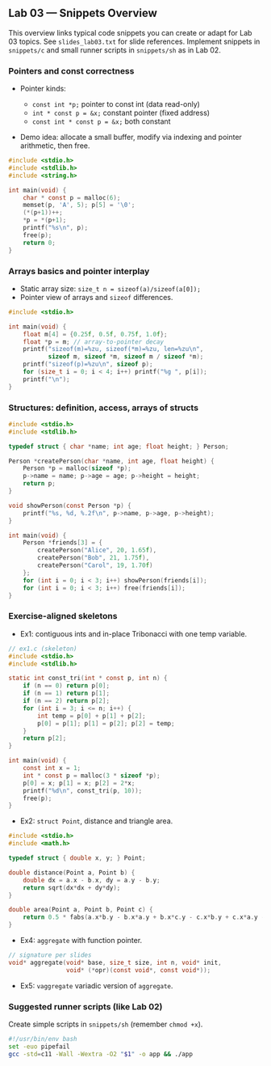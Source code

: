 ## Lab 03 — Snippets Overview

This overview links typical code snippets you can create or adapt for Lab 03 topics. See `slides_lab03.txt` for slide references. Implement snippets in `snippets/c` and small runner scripts in `snippets/sh` as in Lab 02.

### Pointers and const correctness

- Pointer kinds:
  - `const int *p;` pointer to const int (data read-only)
  - `int * const p = &x;` constant pointer (fixed address)
  - `const int * const p = &x;` both constant

- Demo idea: allocate a small buffer, modify via indexing and pointer arithmetic, then free.

```c
#include <stdio.h>
#include <stdlib.h>
#include <string.h>

int main(void) {
    char * const p = malloc(6);
    memset(p, 'A', 5); p[5] = '\0';
    (*(p+1))++;
    *p = *(p+1);
    printf("%s\n", p);
    free(p);
    return 0;
}
```

### Arrays basics and pointer interplay

- Static array size: `size_t n = sizeof(a)/sizeof(a[0]);`
- Pointer view of arrays and `sizeof` differences.

```c
#include <stdio.h>

int main(void) {
    float m[4] = {0.25f, 0.5f, 0.75f, 1.0f};
    float *p = m; // array-to-pointer decay
    printf("sizeof(m)=%zu, sizeof(*m)=%zu, len=%zu\n",
           sizeof m, sizeof *m, sizeof m / sizeof *m);
    printf("sizeof(p)=%zu\n", sizeof p);
    for (size_t i = 0; i < 4; i++) printf("%g ", p[i]);
    printf("\n");
}
```

### Structures: definition, access, arrays of structs

```c
#include <stdio.h>
#include <stdlib.h>

typedef struct { char *name; int age; float height; } Person;

Person *createPerson(char *name, int age, float height) {
    Person *p = malloc(sizeof *p);
    p->name = name; p->age = age; p->height = height;
    return p;
}

void showPerson(const Person *p) {
    printf("%s, %d, %.2f\n", p->name, p->age, p->height);
}

int main(void) {
    Person *friends[3] = {
        createPerson("Alice", 20, 1.65f),
        createPerson("Bob", 21, 1.75f),
        createPerson("Carol", 19, 1.70f)
    };
    for (int i = 0; i < 3; i++) showPerson(friends[i]);
    for (int i = 0; i < 3; i++) free(friends[i]);
}
```

### Exercise-aligned skeletons

- Ex1: contiguous ints and in-place Tribonacci with one temp variable.

```c
// ex1.c (skeleton)
#include <stdio.h>
#include <stdlib.h>

static int const_tri(int * const p, int n) {
    if (n == 0) return p[0];
    if (n == 1) return p[1];
    if (n == 2) return p[2];
    for (int i = 3; i <= n; i++) {
        int temp = p[0] + p[1] + p[2];
        p[0] = p[1]; p[1] = p[2]; p[2] = temp;
    }
    return p[2];
}

int main(void) {
    const int x = 1;
    int * const p = malloc(3 * sizeof *p);
    p[0] = x; p[1] = x; p[2] = 2*x;
    printf("%d\n", const_tri(p, 10));
    free(p);
}
```

- Ex2: `struct Point`, distance and triangle area.

```c
#include <stdio.h>
#include <math.h>

typedef struct { double x, y; } Point;

double distance(Point a, Point b) {
    double dx = a.x - b.x, dy = a.y - b.y;
    return sqrt(dx*dx + dy*dy);
}

double area(Point a, Point b, Point c) {
    return 0.5 * fabs(a.x*b.y - b.x*a.y + b.x*c.y - c.x*b.y + c.x*a.y - a.x*c.y);
}
```

- Ex4: `aggregate` with function pointer.

```c
// signature per slides
void* aggregate(void* base, size_t size, int n, void* init,
                void* (*opr)(const void*, const void*));
```

- Ex5: `vaggregate` variadic version of `aggregate`.

### Suggested runner scripts (like Lab 02)

Create simple scripts in `snippets/sh` (remember `chmod +x`).

```sh
#!/usr/bin/env bash
set -euo pipefail
gcc -std=c11 -Wall -Wextra -O2 "$1" -o app && ./app
```



